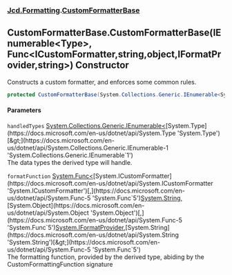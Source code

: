 ### [Jcd.Formatting](Jcd_Formatting.md 'Jcd.Formatting').[CustomFormatterBase](Jcd_Formatting_CustomFormatterBase.md 'Jcd.Formatting.CustomFormatterBase')
## CustomFormatterBase.CustomFormatterBase(IEnumerable&lt;Type&gt;, Func&lt;ICustomFormatter,string,object,IFormatProvider,string&gt;) Constructor
Constructs a custom formatter, and enforces some common rules.  
```csharp
protected CustomFormatterBase(System.Collections.Generic.IEnumerable<System.Type> handledTypes, System.Func<System.ICustomFormatter,string,object,System.IFormatProvider,string> formatFunction);
```
#### Parameters
<a name='Jcd_Formatting_CustomFormatterBase_CustomFormatterBase(System_Collections_Generic_IEnumerable_System_Type__System_Func_System_ICustomFormatter_string_object_System_IFormatProvider_string_)_handledTypes'></a>
`handledTypes` [System.Collections.Generic.IEnumerable&lt;](https://docs.microsoft.com/en-us/dotnet/api/System.Collections.Generic.IEnumerable-1 'System.Collections.Generic.IEnumerable`1')[System.Type](https://docs.microsoft.com/en-us/dotnet/api/System.Type 'System.Type')[&gt;](https://docs.microsoft.com/en-us/dotnet/api/System.Collections.Generic.IEnumerable-1 'System.Collections.Generic.IEnumerable`1')  
The data types the derived type will handle.
  
<a name='Jcd_Formatting_CustomFormatterBase_CustomFormatterBase(System_Collections_Generic_IEnumerable_System_Type__System_Func_System_ICustomFormatter_string_object_System_IFormatProvider_string_)_formatFunction'></a>
`formatFunction` [System.Func&lt;](https://docs.microsoft.com/en-us/dotnet/api/System.Func-5 'System.Func`5')[System.ICustomFormatter](https://docs.microsoft.com/en-us/dotnet/api/System.ICustomFormatter 'System.ICustomFormatter')[,](https://docs.microsoft.com/en-us/dotnet/api/System.Func-5 'System.Func`5')[System.String](https://docs.microsoft.com/en-us/dotnet/api/System.String 'System.String')[,](https://docs.microsoft.com/en-us/dotnet/api/System.Func-5 'System.Func`5')[System.Object](https://docs.microsoft.com/en-us/dotnet/api/System.Object 'System.Object')[,](https://docs.microsoft.com/en-us/dotnet/api/System.Func-5 'System.Func`5')[System.IFormatProvider](https://docs.microsoft.com/en-us/dotnet/api/System.IFormatProvider 'System.IFormatProvider')[,](https://docs.microsoft.com/en-us/dotnet/api/System.Func-5 'System.Func`5')[System.String](https://docs.microsoft.com/en-us/dotnet/api/System.String 'System.String')[&gt;](https://docs.microsoft.com/en-us/dotnet/api/System.Func-5 'System.Func`5')  
The formatting function, provided by the derived type, abiding by the  
CustomFormattingFunction signature  
  
